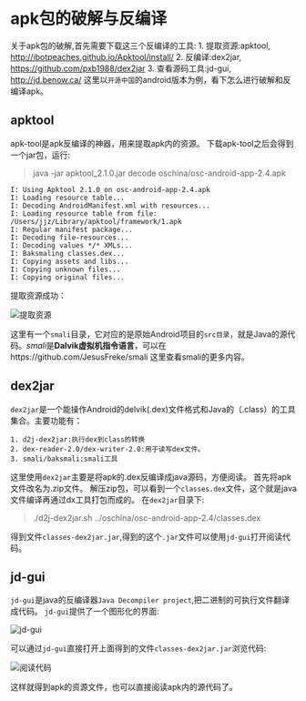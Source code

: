 # apk包的破解与反编译
关于apk包的破解,首先需要下载这三个反编译的工具:
    1. 提取资源:apktool, http://ibotpeaches.github.io/Apktool/install/
    2. 反编译:dex2jar, https://github.com/pxb1988/dex2jar
    3. 查看源码工具:jd-gui, http://jd.benow.ca/
这里以`开源中国`的android版本为例，看下怎么进行破解和反编译apk。

## apktool
apk-tool是apk反编译的神器，用来提取apk内的资源。
下载apk-tool之后会得到一个jar包，运行:
>java -jar apktool_2.1.0.jar decode oschina/osc-android-app-2.4.apk

```
I: Using Apktool 2.1.0 on osc-android-app-2.4.apk
I: Loading resource table...
I: Decoding AndroidManifest.xml with resources...
I: Loading resource table from file: /Users/jjz/Library/apktool/framework/1.apk
I: Regular manifest package...
I: Decoding file-resources...
I: Decoding values */* XMLs...
I: Baksmaling classes.dex...
I: Copying assets and libs...
I: Copying unknown files...
I: Copying original files...
```
提取资源成功：

![提取资源](http://upload-images.jianshu.io/upload_images/22188-7e326a2af598d1ae.png?imageMogr2/auto-orient/strip%7CimageView2/2/w/1240)


这里有一个`smali`目录，它对应的是原始Android项目的`src目录`，就是Java的源代码。*smali*是**Dalvik虚拟机指令语言**，可以在https://github.com/JesusFreke/smali 这里查看smali的更多内容。

## dex2jar
`dex2jar`是一个能操作Android的delvik(.dex)文件格式和Java的（.class）的工具集合。主要功能有：

	1. d2j-dex2jar:执行dex到class的转换
	2. dex-reader-2.0/dex-writer-2.0:用于读写dex文件。
	3. smali/baksmali:smali工具
	
这里使用`dex2jar`主要是将apk的.dex反编译成java源码，方便阅读。
首先将apk文件改名为.zip文件。
解压zip包，可以看到一个`classes.dex`文件，这个就是java文件编译再通过dx工具打包而成的。
在`dex2jar`目录下:
>./d2j-dex2jar.sh ../oschina/osc-android-app-2.4/classes.dex

得到文件`classes-dex2jar.jar`,得到的这个`.jar`文件可以使用`jd-gui`打开阅读代码。

## jd-gui
`jd-gui`是java的反编译器`Java Decompiler project`,把二进制的可执行文件翻译成代码。
`jd-gui`提供了一个图形化的界面:

![jd-gui](http://upload-images.jianshu.io/upload_images/22188-35417cc5cc03aaeb.png?imageMogr2/auto-orient/strip%7CimageView2/2/w/1240)


可以通过`jd-gui`直接打开上面得到的文件`classes-dex2jar.jar`浏览代码:

![阅读代码](http://upload-images.jianshu.io/upload_images/22188-0d5a1b422e82f34d.png?imageMogr2/auto-orient/strip%7CimageView2/2/w/1240)

这样就得到apk的资源文件，也可以直接阅读apk内的源代码了。


